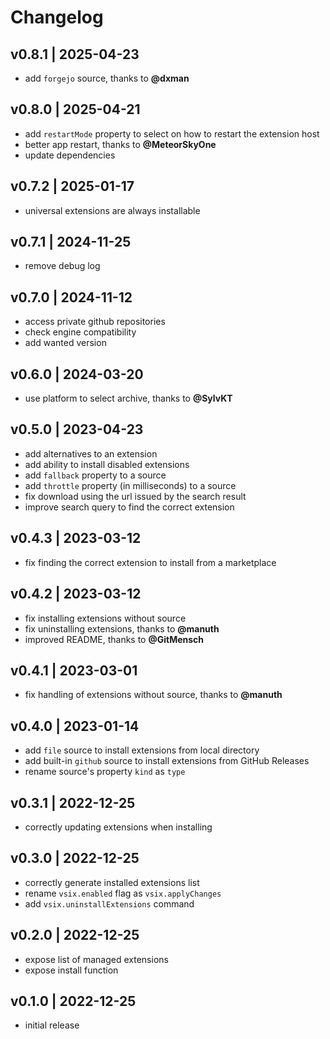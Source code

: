 # Changelog

## v0.8.1 | 2025-04-23
- add `forgejo` source, thanks to **@dxman**

## v0.8.0 | 2025-04-21
- add `restartMode` property to select on how to restart the extension host
- better app restart, thanks to **@MeteorSkyOne**
- update dependencies

## v0.7.2 | 2025-01-17
- universal extensions are always installable

## v0.7.1 | 2024-11-25
- remove debug log

## v0.7.0 | 2024-11-12
- access private github repositories
- check engine compatibility
- add wanted version

## v0.6.0 | 2024-03-20
- use platform to select archive, thanks to **@SylvKT**

## v0.5.0 | 2023-04-23
- add alternatives to an extension
- add ability to install disabled extensions
- add `fallback` property to a source
- add `throttle` property (in milliseconds) to a source
- fix download using the url issued by the search result
- improve search query to find the correct extension

## v0.4.3 | 2023-03-12
- fix finding the correct extension to install from a marketplace

## v0.4.2 | 2023-03-12
- fix installing extensions without source
- fix uninstalling extensions, thanks to **@manuth**
- improved README, thanks to **@GitMensch**

## v0.4.1 | 2023-03-01
- fix handling of extensions without source, thanks to **@manuth**

## v0.4.0 | 2023-01-14
- add `file` source to install extensions from local directory
- add built-in `github` source to install extensions from GitHub Releases
- rename source's property `kind` as `type`

## v0.3.1 | 2022-12-25
- correctly updating extensions when installing

## v0.3.0 | 2022-12-25
- correctly generate installed extensions list
- rename `vsix.enabled` flag as `vsix.applyChanges`
- add `vsix.uninstallExtensions` command

## v0.2.0 | 2022-12-25
- expose list of managed extensions
- expose install function

## v0.1.0 | 2022-12-25
- initial release
